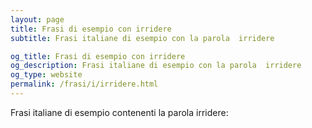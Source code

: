```yaml
---
layout: page
title: Frasi di esempio con irridere 
subtitle: Frasi italiane di esempio con la parola  irridere

og_title: Frasi di esempio con irridere 
og_description: Frasi italiane di esempio con la parola  irridere
og_type: website
permalink: /frasi/i/irridere.html
---
```


Frasi italiane di esempio contenenti la parola irridere:


